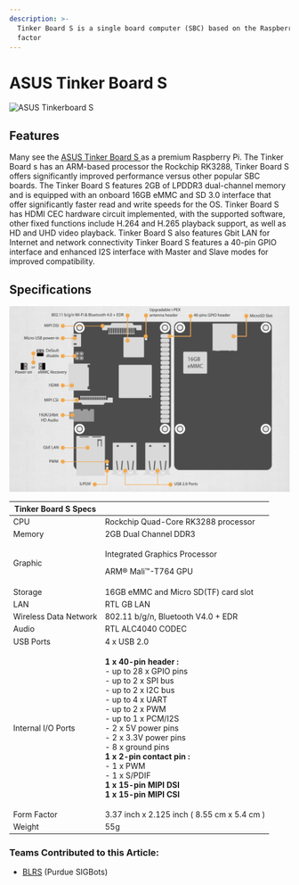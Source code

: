 ```yaml
---
description: >-
  Tinker Board S is a single board computer (SBC) based on the Raspberry Pi form
  factor
---
```


# ASUS Tinker Board S

![ASUS Tinkerboard S](../../../.gitbook/assets/asus\_90me0031\_m0aay0\_tinker\_board\_s\_motherboard\_1418508.jpg)

## Features

Many see the [ASUS Tinker Board S ](https://www.asus.com/us/Single-Board-Computer/Tinker-Board-S/)as a premium Raspberry Pi. The Tinker Board s has an ARM-based processor the Rockchip RK3288, Tinker Board S offers significantly improved performance versus other popular SBC boards. The Tinker Board S features 2GB of LPDDR3 dual-channel memory and is equipped with an onboard 16GB eMMC and SD 3.0 interface that offer significantly faster read and write speeds for the OS. Tinker Board S has HDMI CEC hardware circuit implemented, with the supported software, other fixed functions include H.264 and H.265 playback support, as well as HD and UHD video playback. Tinker Board S also features Gbit LAN for Internet and network connectivity Tinker Board S features a 40-pin GPIO interface and enhanced I2S interface with Master and Slave modes for improved compatibility.

## Specifications

![](../../../.gitbook/assets/screen-shot-2020-05-24-at-10.26.48-am.png)

| Tinker Board S Specs  |                                                                                                                                                                                                                                                                                                                                                                                                                 |
| --------------------- | --------------------------------------------------------------------------------------------------------------------------------------------------------------------------------------------------------------------------------------------------------------------------------------------------------------------------------------------------------------------------------------------------------------- |
| CPU                   | Rockchip Quad-Core RK3288 processor                                                                                                                                                                                                                                                                                                                                                                             |
| Memory                | 2GB Dual Channel DDR3                                                                                                                                                                                                                                                                                                                                                                                           |
| Graphic               | <p>Integrated Graphics Processor</p><p>ARM® Mali™-T764 GPU</p>                                                                                                                                                                                                                                                                                                                                                  |
| Storage               | 16GB eMMC and Micro SD(TF) card slot                                                                                                                                                                                                                                                                                                                                                                            |
| LAN                   | RTL GB LAN                                                                                                                                                                                                                                                                                                                                                                                                      |
| Wireless Data Network | 802.11 b/g/n, Bluetooth V4.0 + EDR                                                                                                                                                                                                                                                                                                                                                                              |
| Audio                 | RTL ALC4040 CODEC                                                                                                                                                                                                                                                                                                                                                                                               |
| USB Ports             | 4 x USB 2.0                                                                                                                                                                                                                                                                                                                                                                                                     |
| Internal I/O Ports    | <p><strong>1 x 40-pin header :</strong><br>- up to 28 x GPIO pins<br>- up to 2 x SPI bus<br>- up to 2 x I2C bus<br>- up to 4 x UART<br>- up to 2 x PWM<br>- up to 1 x PCM/I2S<br>- 2 x 5V power pins<br>- 2 x 3.3V power pins<br>- 8 x ground pins<br><strong>1 x 2-pin contact pin :</strong><br>- 1 x PWM<br>- 1 x S/PDIF<br><strong>1 x 15-pin MIPI DSI</strong><br><strong>1 x 15-pin MIPI CSI</strong></p> |
| Form Factor           | 3.37 inch x 2.125 inch ( 8.55 cm x 5.4 cm )                                                                                                                                                                                                                                                                                                                                                                     |
| Weight                | 55g                                                                                                                                                                                                                                                                                                                                                                                                             |

### Teams Contributed to this Article:

* [BLRS](https://purduesigbots.com) (Purdue SIGBots)
